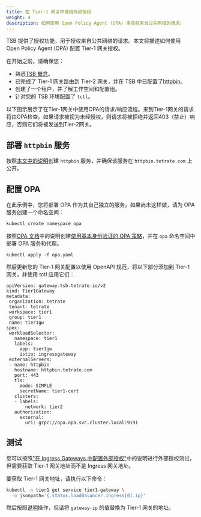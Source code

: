 ```yaml
---
title: 在 Tier-1 网关中使用外部授权
weight: 4
description: 如何使用 Open Policy Agent (OPA) 来授权来自公共网络的请求。
---
```


TSB 提供了授权功能，用于授权来自公共网络的请求。本文将描述如何使用 Open Policy Agent (OPA) 配置 Tier-1 网关授权。

在开始之前，请确保您：
- 熟悉[TSB 概念](../../../concepts/)。
- 已完成了 Tier-1 网关路由到 Tier-2 网关，并在 TSB 中已配置了[httpbin](../../../reference/samples/httpbin)。
- 创建了一个租户，并了解工作空间和配置组。
- 针对您的 TSB 环境配置了 `tctl`。

以下图示展示了在Tier-1网关中使用OPA的请求/响应流程。来到Tier-1网关的请求将由OPA检查。如果请求被视为未经授权，则请求将被拒绝并返回403（禁止）响应，否则它们将被发送到Tier-2网关。

## 部署 `httpbin` 服务

按照[本文中的说明](../../../reference/samples/httpbin)创建 `httpbin` 服务，并确保该服务在 `httpbin.tetrate.com` 上公开。

## 配置 OPA

在此示例中，您将部署 OPA 作为其自己独立的服务。如果尚未这样做，请为 OPA 服务创建一个命名空间：

```bash
kubectl create namespace opa
```

按照[OPA 文档](../../../reference/samples/opa)中的说明创建[使用基本身份验证的 OPA 策略](../../../reference/samples/opa#example--policy-with-basic-authentication)，并在 `opa` 命名空间中部署 OPA 服务和代理。

```
kubectl apply -f opa.yaml
```

然后更新您的 Tier-1 网关配置以使用 OpenAPI 规范，将以下部分添加到 Tier-1 网关，并使用 tctl 应用它们：

```
apiVersion: gateway.tsb.tetrate.io/v2
kind: Tier1Gateway
metadata:
 organization: tetrate
 tenant: tetrate
 workspace: tier1
 group: tier1
 name: tier1gw
spec:
 workloadSelector:
   namespace: tier1
   labels:
     app: tier1gw
     istio: ingressgateway
 externalServers:
 - name: httpbin
   hostname: httpbin.tetrate.com
   port: 443
   tls:
     mode: SIMPLE
     secretName: tier1-cert
   clusters:
   - labels:
       network: tier2
   authorization:
     external:
       uri: grpc://opa.opa.svc.cluster.local:9191
```

## 测试

您可以按照["在 Ingress Gateways 中配置外部授权"](../ingress-gateway#testing)中的说明进行外部授权测试，但需要获取 Tier-1 网关地址而不是 Ingress 网关地址。

要获取 Tier-1 网关地址，请执行以下命令：

```bash
kubectl -n tier1 get service tier1-gateway \
  -o jsonpath='{.status.loadBalancer.ingress[0].ip}'
```

然后按照[说明](../ingress-gateway#testing)操作，但请将 `gateway-ip` 的值替换为 Tier-1 网关的地址。